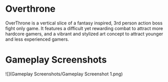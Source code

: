 # Overthrone
OverThrone is a vertical slice of a fantasy inspired, 3rd person action boss fight only game. It features a difficult yet rewarding combat to attract more hardcore gamers, and a vibrant and stylized art concept to attract younger and less experienced gamers.

# Gameplay Screenshots
![](Gameplay Screenshots/Gameplay Screenshot 1.png)
